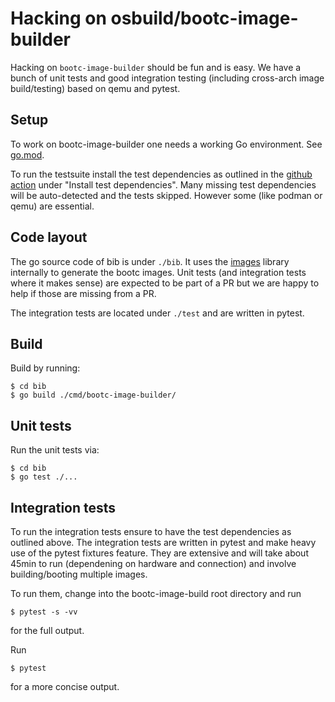 # Hacking on osbuild/bootc-image-builder

Hacking on `bootc-image-builder` should be fun and is easy.
We have a bunch of unit tests and good integration testing
(including cross-arch image build/testing) based on qemu and
pytest.

## Setup

To work on bootc-image-builder one needs a working Go environment. See
[go.mod](bib/go.mod). 

To run the testsuite install the test dependencies as outlined in the
[github action](./.github/workflows/tests.yml) under
"Install test dependencies".  Many missing test dependencies will be
auto-detected and the tests skipped. However some (like podman or
qemu) are essential.

## Code layout

The go source code of bib is under `./bib`. It uses the
[images](https://github.com/osbuild/images) library internally to
generate the bootc images. Unit tests (and integration tests where it
makes sense) are expected to be part of a PR but we are happy to
help if those are missing from a PR.

The integration tests are located under `./test` and are written
in pytest.

 
## Build

Build by running:
```
$ cd bib
$ go build ./cmd/bootc-image-builder/
```

## Unit tests

Run the unit tests via:
```
$ cd bib
$ go test ./...
```

## Integration tests

To run the integration tests ensure to have the test dependencies as
outlined above. The integration tests are written in pytest and make
heavy use of the pytest fixtures feature. They are extensive and will
take about 45min to run (dependening on hardware and connection) and
involve building/booting multiple images.

To run them, change into the bootc-image-build root directory and run
```
$ pytest -s -vv
```
for the full output.

Run
```
$ pytest
```
for a more concise output.
